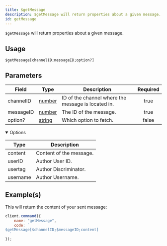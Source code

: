 ```yaml
---
title: $getMessage
description: $getMessage will return properties about a given message.
id: getMessage
---
```


`$getMessage` will return properties about a given message.

## Usage

```aoi
$getMessage[channelID;messageID;option?]
```

## Parameters

| Field     | Type                                                                                              | Description                                        | Required |
| --------- | ------------------------------------------------------------------------------------------------- | -------------------------------------------------- | :------: |
| channelID | [number](https://developer.mozilla.org/en-US/docs/Web/JavaScript/Reference/Global_Objects/Number) | ID of the channel where the message is located in. |   true   |
| messageID | [number](https://developer.mozilla.org/en-US/docs/Web/JavaScript/Reference/Global_Objects/Number) | The ID of the message.                             |   true   |
| option?   | [string](https://developer.mozilla.org/en-US/docs/Web/JavaScript/Reference/Global_Objects/String) | Which option to fetch.                             |  false   |

<details open>
  <summary>Options</summary>

| Type     | Description             |
| -------- | ----------------------- |
| content  | Content of the message. |
| userID   | Author User ID.         |
| usertag  | Author Discriminator.   |
| username | Author Username.        |

</details>

## Example(s)

This will return the content of your sent message:

```javascript
client.command({
    name: "getMessage",
    code: `
$getMessage[$channelID;$messageID;content]
  `
});
```
